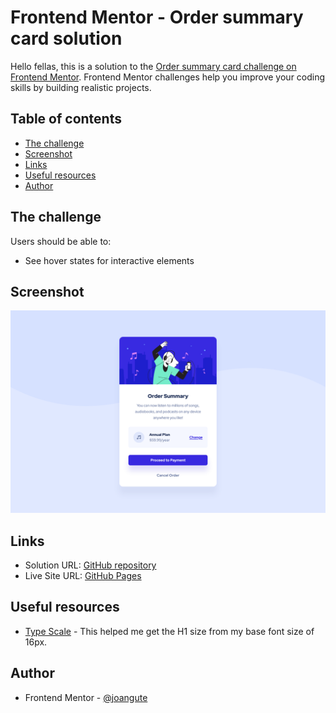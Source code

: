 # Frontend Mentor - Order summary card solution

Hello fellas, this is a solution to the [Order summary card challenge on Frontend Mentor](https://www.frontendmentor.io/challenges/order-summary-component-QlPmajDUj). Frontend Mentor challenges help you improve your coding skills by building realistic projects. 

## Table of contents

- [The challenge](#the-challenge)
- [Screenshot](#screenshot)
- [Links](#links)
- [Useful resources](#useful-resources)
- [Author](#author)

## The challenge

Users should be able to:

- See hover states for interactive elements

## Screenshot

![Desktop Screenshot](screenshots/desktop_1440x900.png)

## Links

- Solution URL: [GitHub repository](https://github.com/joangute/mentor-solution_order-summary-component/)
- Live Site URL: [GitHub Pages](https://joangute.github.io/mentor-solution_order-summary-component/)

## Useful resources

- [Type Scale](https://type-scale.com/) - This helped me get the H1 size from my base font size of 16px.

## Author

- Frontend Mentor - [@joangute](https://www.frontendmentor.io/profile/joangute)
